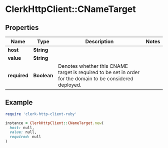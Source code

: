 # ClerkHttpClient::CNameTarget

## Properties

| Name | Type | Description | Notes |
| ---- | ---- | ----------- | ----- |
| **host** | **String** |  |  |
| **value** | **String** |  |  |
| **required** | **Boolean** | Denotes whether this CNAME target is required to be set in order for the domain to be considered deployed.  |  |

## Example

```ruby
require 'clerk-http-client-ruby'

instance = ClerkHttpClient::CNameTarget.new(
  host: null,
  value: null,
  required: null
)
```

